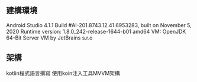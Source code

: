 ## 建構環境

Android Studio 4.1.1
Build #AI-201.8743.12.41.6953283, built on November 5, 2020
Runtime version: 1.8.0_242-release-1644-b01 amd64
VM: OpenJDK 64-Bit Server VM by JetBrains s.r.o

## 架構

kotlin程式語言撰寫
使用koin注入工具MVVM架構

